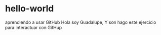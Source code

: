 # hello-world
aprendiendo a usar GitHub
Hola soy Guadalupe, Y son hago este ejercicio para interactuar con GitHup
